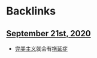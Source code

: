 
# Backlinks
## [September 21st, 2020](<September 21st, 2020.md>)
- [完美主义](<完美主义.md>)就会有[拖延症](<拖延症.md>)

